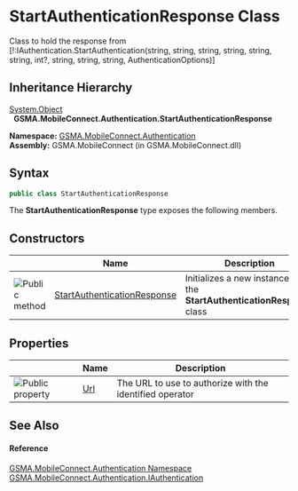 StartAuthenticationResponse Class
=================================
Class to hold the response from [!:IAuthentication.StartAuthentication(string, string, string, string, string, string, int?, string, string, string, AuthenticationOptions)]


Inheritance Hierarchy
---------------------
[System.Object][1]  
  **GSMA.MobileConnect.Authentication.StartAuthenticationResponse**  

**Namespace:** [GSMA.MobileConnect.Authentication][2]  
**Assembly:** GSMA.MobileConnect (in GSMA.MobileConnect.dll)

Syntax
------

```csharp
public class StartAuthenticationResponse
```

The **StartAuthenticationResponse** type exposes the following members.


Constructors
------------

                 | Name                             | Description                                                             
---------------- | -------------------------------- | ----------------------------------------------------------------------- 
![Public method] | [StartAuthenticationResponse][3] | Initializes a new instance of the **StartAuthenticationResponse** class 


Properties
----------

                   | Name     | Description                                              
------------------ | -------- | -------------------------------------------------------- 
![Public property] | [Url][4] | The URL to use to authorize with the identified operator 


See Also
--------

#### Reference
[GSMA.MobileConnect.Authentication Namespace][2]  
[GSMA.MobileConnect.Authentication.IAuthentication][5]  

[1]: http://msdn.microsoft.com/en-us/library/e5kfa45b
[2]: ../README.md
[3]: _ctor.md
[4]: Url.md
[5]: ../IAuthentication/README.md
[6]: ../../_icons/Help.png
[Public method]: ../../_icons/pubmethod.gif "Public method"
[Public property]: ../../_icons/pubproperty.gif "Public property"